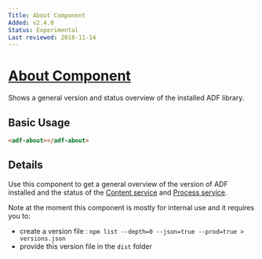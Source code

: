 ```yaml
---
Title: About Component
Added: v2.4.0
Status: Experimental
Last reviewed: 2018-11-14
---
```


# [About Component](../../../lib/core/about/about.component.ts "Defined in about.component.ts")

Shows a general version and status overview of the installed ADF library.

## Basic Usage

```html
<adf-about></adf-about>
```

## Details

Use this component to get a general overview of the version of ADF installed and the status of the [Content service](../core/content.service.md) and [Process service](../process-services/process.service.md).

Note at the moment this component is mostly for internal use and it requires you to:

-   create a version file : `npm list --depth=0 --json=true --prod=true > versions.json`
-   provide this version file in the `dist` folder
